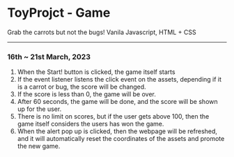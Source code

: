 # ToyProjct - Game
Grab the carrots but not the bugs!
Vanila Javascript, HTML + CSS

---

### 16th ~ 21st March, 2023

1. When the Start! button is clicked, the game itself starts
2. If the event listener listens the click event on the assets, depending if it is a carrot or bug, the score will be changed.
3. If the score is less than 0, the game will be over.
4. After 60 seconds, the game will be done, and the score will be shown up for the user.
5. There is no limit on scores, but if the user gets above 100, then the game itself considers the users has won the game.
6. When the alert pop up is clicked, then the webpage will be refreshed, and it will automatically reset the coordinates of the assets and promote the new game.

